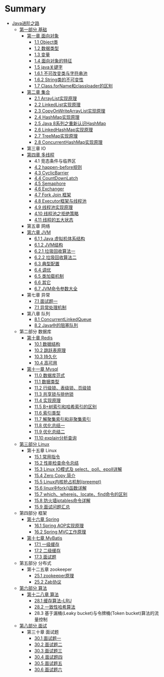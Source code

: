 # Summary

* [Java进阶之路](README.md)
  * [第一部分  基础](di-yi-bu-fen-ji-chu.md)
    * [第一章  面向对象](di-yi-bu-fen-ji-chu/di-yi-zhang-123.md)
      * [1.1  Object类](di-yi-bu-fen-ji-chu/di-yi-zhang-123/objectlei.md)
      * [1.2  数据类型](di-yi-bu-fen-ji-chu/di-yi-zhang-123/13-shu-ju-lei-xing.md)
      * [1.3  变量](di-yi-bu-fen-ji-chu/di-yi-zhang-123/bian-geng.md)
      * [1.4  面向对象的特征](di-yi-bu-fen-ji-chu/di-yi-zhang-123/mian-xiang-dui-xiang-de-te-zheng.md)
      * [1.5  java关键字](di-yi-bu-fen-ji-chu/di-yi-zhang-123/15-java-guan-jian-zi.md)
      * [1.6.1  不可改变类与字符串池](di-yi-bu-fen-ji-chu/di-yi-zhang-123/16-bu-ke-gai-bian-lei-yu-zi-fu-chuan-chi.md)
      * [1.6.2  String类的不可变性](di-yi-bu-fen-ji-chu/di-yi-zhang-123/16-string-lei-de-bu-ke-bian-xing.md)
      * [1.7  Class.forName和classloader的区别](di-yi-bu-fen-ji-chu/di-yi-zhang-123/17-class-fornamehe-classloader-de-qu-bie.md)
    * [第二章  集合](di-yi-bu-fen-ji-chu/di-er-zhang-ji-he.md)
      * [2.1  ArrayList实现原理](di-yi-bu-fen-ji-chu/21-arraylist-gong-zuo-yuan-li-ji-shi-xian.md)
      * [2.2 LinkedList实现原理](di-yi-bu-fen-ji-chu/22-linkedlistshi-xian-yuan-li.md)
      * [2.3  CopyOnWriteArrayList实现原理](di-yi-bu-fen-ji-chu/23-copyonwritearraylist-shi-xian-yuan-li.md)
      * [2.4 HashMap实现原理](di-yi-bu-fen-ji-chu/24-hashmapshi-xian-yuan-li.md)
      * [2.5  Java 8系列之重新认识HashMap](di-yi-bu-fen-ji-chu/25-java-8-xi-lie-zhi-zhong-xin-ren-shi-hashmap.md)
      * [2.6  LinkedHashMap实现原理](di-yi-bu-fen-ji-chu/26.md)
      * [2.7  TreeMap实现原理](di-yi-bu-fen-ji-chu/27-treemap-shi-xian-yuan-li.md)
      * [2.8  ConcurrentHashMap实现原理](di-yi-bu-fen-ji-chu/28-concurrenthashmap-shi-xian-yuan-li.md)
    * 第三章  IO
    * [第四章  多线程](di-yi-bu-fen-ji-chu/di-si-zhang-duo-xian-cheng.md)
      * 4.1  竞态条件与临界区
      * [4.2  happen-before规则](di-yi-bu-fen-ji-chu/di-si-zhang-duo-xian-cheng/42-happen-beforegui-ze.md)
      * [4.3  CyclicBarrier](di-yi-bu-fen-ji-chu/di-si-zhang-duo-xian-cheng/43-cyclicbarrier.md)
      * [4.4  CountDownLatch](di-yi-bu-fen-ji-chu/di-si-zhang-duo-xian-cheng/44-countdownlatch.md)
      * [4.5  Semaphore](di-yi-bu-fen-ji-chu/di-si-zhang-duo-xian-cheng/45-semaphore.md)
      * [4.6  Exchanger](di-yi-bu-fen-ji-chu/di-si-zhang-duo-xian-cheng/46-exchanger.md)
      * [4.7  Fork Join 框架](di-yi-bu-fen-ji-chu/di-si-zhang-duo-xian-cheng/47-fork-join-kuang-jia.md)
      * [4.8  Executor框架与线程池](di-yi-bu-fen-ji-chu/di-si-zhang-duo-xian-cheng/48.md)
      * [4.9  线程池实现原理](di-yi-bu-fen-ji-chu/di-si-zhang-duo-xian-cheng/49.md)
      * [4.10  线程池之拒绝策略](di-yi-bu-fen-ji-chu/di-si-zhang-duo-xian-cheng/410-xian-cheng-chi-zhi-ju-jue-ce-lve.md)
      * [4.11 线程的五大状态](di-yi-bu-fen-ji-chu/di-si-zhang-duo-xian-cheng/411-xian-cheng-de-wu-da-zhuang-tai.md)
    * 第五章  网络
    * [第六章  JVM](di-yi-bu-fen-ji-chu/di-liu-zhang-jvm.md)
      * [6.1,1  Java 虚拟机体系结构](di-yi-bu-fen-ji-chu/61-java-xu-ni-ji-ti-xi-jie-gou.md)
      * [6.1.2  JVM结构](di-yi-bu-fen-ji-chu/612-jvm-jie-gou.md)
      * [6.2.1  垃圾回收算法一](di-yi-bu-fen-ji-chu/62-la-ji-hui-shou-suan-fa.md)
      * [6.2.2 垃圾回收算法二](di-yi-bu-fen-ji-chu/622.md)
      * [6.3  典型配置](di-yi-bu-fen-ji-chu/63-dian-xing-pei-zhi.md)
      * [6.4 调优](di-yi-bu-fen-ji-chu/64-diao-you.md)
      * [6.5  类加载机制](di-yi-bu-fen-ji-chu/65-lei-jia-zai-ji-zhi.md)
      * [6.6  其它](di-yi-bu-fen-ji-chu/66-qi-ta.md)
      * [6.7 JVM命令参数大全](di-yi-bu-fen-ji-chu/67-jvmming-ling-can-shu-da-quan.md)
    * 第七章  异常
      * [7.1  面试题一](di-yi-bu-fen-ji-chu/71-mian-shi-ti-yi.md)
      * [7.1  异常处理机制](di-yi-bu-fen-ji-chu/71-yi-chang-chu-li-ji-zhi.md)
    * 第八章  队列
      * [8.1  ConcurrentLinkedQueue](di-yi-bu-fen-ji-chu/81-concurrentlinkedqueue.md)
      * [8.2  Java中的阻塞队列](di-yi-bu-fen-ji-chu/82-java-zhong-de-zu-sai-dui-lie.md)
  * 第二部分 数据库
    * [第十章  Redis](di-shi-zhang-redis-shu-ju-jie-gou.md)
      * [10.1  数据结构](di-shi-zhang-redis-shu-ju-jie-gou/101-shu-ju-jie-gou.md)
      * [10.2  跳跃表原理](di-shi-zhang-redis-shu-ju-jie-gou/102-1.md)
      * [10.3  持久化](di-shi-zhang-redis-shu-ju-jie-gou/103.md)
      * [10.4  高可用](di-shi-zhang-redis-shu-ju-jie-gou/104-gao-ke-yong.md)
    * [第十一章  Mysql](di-shi-yi-zhang-mysql.md)
      * [11.0 数据库范式](110-shu-ju-ku-fan-shi.md)
      * [11.1  数据类型](111-shu-ju-lei-xing.md)
      * [11.2  行级锁、表级锁、页级锁](112-xing-ji-suo-3001-biao-ji-suo-3001-ye-ji-suo.md)
      * [11.3  共享锁与排他锁](113-gong-xiang-suo-yu-pai-ta-suo.md)
      * [11.4 实现原理](114-yuan-li.md)
      * [11.5  B+树索引和哈希索引的区别](115-b-shu-suo-yin-he-ha-xi-suo-yin-de-qu-bie.md)
      * [11.6  索引类型](116-suo-yin-lei-xing.md)
      * [11.7  解聚集索引和非聚集索引](117.md)
      * [11.8  优化总结一](118-you-hua-zong-jie-yi.md)
      * [11.9  优化总结二](119-you-hua-zong-jie-er.md)
      * [11.10 explain分析查询](1110-explainfen-xi-cha-xun.md)
  * [第三部分  Linux](di-san-bu-fen-linux.md)
    * 第十五章  Linux
      * [15.1  常用指令](di-san-bu-fen-linux/151-chang-yong-zhi-ling.md)
      * [15.2  性能检查命令总结](di-san-bu-fen-linux/152-xing-neng-jian-cha-ming-ling-zong-jie.md)
      * [15.3  Linux IO模式及 select、poll、epoll详解](di-san-bu-fen-linux/153-linux-io-mo-shi-ji-select-poll-epoll-xiang-jie.md)
      * [15.4  Zero Copy 简介](di-san-bu-fen-linux/154-zero-copy-jian-jie.md)
      * [15.5  Linux内核抢占机制\(preempt\)](di-san-bu-fen-linux/155-linux-nei-he-qiang-zhan-ji-523628-preempt.md)
      * [15.6  linux中fork\(\)函数详解](di-san-bu-fen-linux/156-linux-zhong-fork-han-shu-xiang-jie.md)
      * [15.7  which、whereis、locate、find命令的区别](di-san-bu-fen-linux/157-which-whereislocatefindming-ling-de-qu-bie.md)
      * [15.8  防火墙iptables命令详解](di-san-bu-fen-linux/158-fang-huo-qiang-iptables-ming-ling-xiang-jie.md)
      * [15.9  面试问题汇总](di-san-bu-fen-linux/159-mian-shi-wen-ti-hui-zong.md)
  * 第四部分  框架
    * [第十六章  Spring](di-shi-liu-zhang-spring.md)
      * [16.1  Spring AOP实现原理](di-shi-liu-zhang-spring/161-spring-aop-shi-xian-yuan-li.md)
      * [16.2 Spring MVC工作原理](di-shi-liu-zhang-spring/162-spring-mvcgong-zuo-yuan-li.md)
    * [第十七章 MyBatis](di-shi-qi-zhang-mybatis.md)
      * [17.1  一级缓存](di-shi-qi-zhang-mybatis/171-huan-cun-shi-xian-xiang-jie.md)
      * [17.2  二级缓存](di-shi-qi-zhang-mybatis/172-er-ji-huan-cun.md)
      * [17.3  面试题](di-shi-qi-zhang-mybatis/173-mian-shi-ti.md)
  * 第五部分  分布式
    * 第十二五章  zookeeper
      * [25.1  zookeeper原理](251-zookeeper-yuan-li.md)
      * [25.2  Zab协议](252-zab-xie-yi.md)
  * [第六部分 算法](di-liu-bu-fen-suan-fa.md)
    * [第十二八章 算法](di-liu-bu-fen-suan-fa/di-shi-er-ba-zhang-suan-fa.md)
      * [28.1 缓存算法–LRU](di-liu-bu-fen-suan-fa/di-shi-er-ba-zhang-suan-fa/281-huan-cun-suan-fa-2013-lru.md)
      * [28.2 一致性哈希算法](di-liu-bu-fen-suan-fa/di-shi-er-ba-zhang-suan-fa/282-yi-zhi-xing-ha-xi-suan-fa.md)
      * 28.3 基于漏桶\(Leaky bucket\)与令牌桶\(Token bucket\)算法的流量控制
  * [第八部分  面试](di-ba-bu-fen-mian-shi.md)
    * 第三十章  面试题
      * [30.1  面试题一](301-mian-shi-ti-yi.md)
      * [30.2  面试题二](302-mian-shi-ti-er.md)
      * [30.3  面试题三](303-mian-shi-ti-san.md)
      * [30.4  面试题四](304-mian-shi-ti-si.md)
      * [30.5  面试题五](305-mian-shi-ti-wu.md)
      * [30.6  面试题六](306-mian-shi-ti-liu.md)

